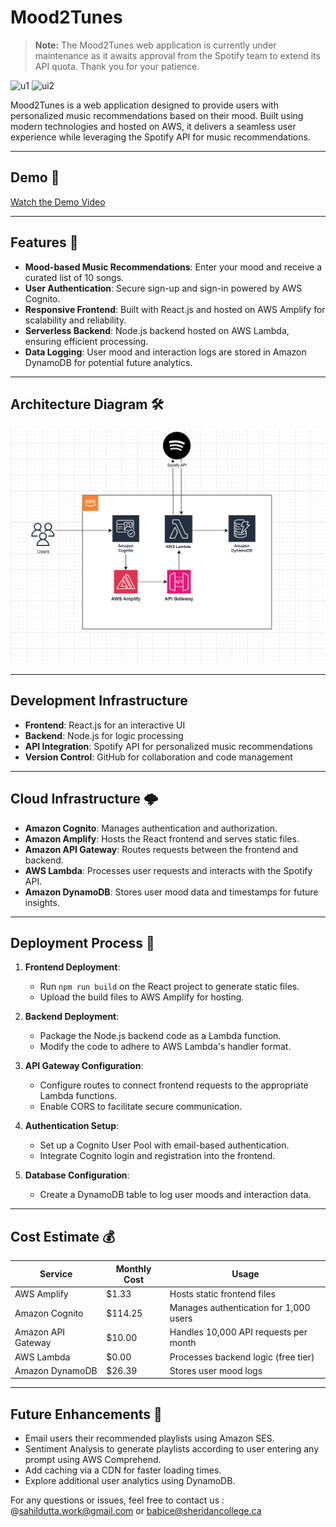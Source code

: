 # Mood2Tunes

> **Note:** The Mood2Tunes web application is currently under maintenance as it awaits approval from the Spotify team to extend its API quota. Thank you for your patience.

![u1](https://github.com/duttasah26/Mood2Tunes/blob/main/mainUI#1.jpg)
![ui2](https://github.com/duttasah26/Mood2Tunes/blob/main/mainUI#2.jpg)

Mood2Tunes is a web application designed to provide users with personalized music recommendations based on their mood. Built using modern technologies and hosted on AWS, it delivers a seamless user experience while leveraging the Spotify API for music recommendations.

---

## Demo 🎥

[Watch the Demo Video](https://www.youtube.com/watch?v=kwZRr_PhnzU)

---

## Features 🎵

- **Mood-based Music Recommendations**: Enter your mood and receive a curated list of 10 songs.
- **User Authentication**: Secure sign-up and sign-in powered by AWS Cognito.
- **Responsive Frontend**: Built with React.js and hosted on AWS Amplify for scalability and reliability.
- **Serverless Backend**: Node.js backend hosted on AWS Lambda, ensuring efficient processing.
- **Data Logging**: User mood and interaction logs are stored in Amazon DynamoDB for potential future analytics.

---

## Architecture Diagram 🛠️

![Architecture Diagram](https://github.com/duttasah26/Mood2Tunes/blob/main/architecture-diagram.png)

---

## Development Infrastructure

- **Frontend**: React.js for an interactive UI
- **Backend**: Node.js for logic processing
- **API Integration**: Spotify API for personalized music recommendations
- **Version Control**: GitHub for collaboration and code management

---

## Cloud Infrastructure 🌩️

- **Amazon Cognito**: Manages authentication and authorization.
- **Amazon Amplify**: Hosts the React frontend and serves static files.
- **Amazon API Gateway**: Routes requests between the frontend and backend.
- **AWS Lambda**: Processes user requests and interacts with the Spotify API.
- **Amazon DynamoDB**: Stores user mood data and timestamps for future insights.

---

## Deployment Process 🚀

1. **Frontend Deployment**:
   - Run `npm run build` on the React project to generate static files.
   - Upload the build files to AWS Amplify for hosting.

2. **Backend Deployment**:
   - Package the Node.js backend code as a Lambda function.
   - Modify the code to adhere to AWS Lambda's handler format.

3. **API Gateway Configuration**:
   - Configure routes to connect frontend requests to the appropriate Lambda functions.
   - Enable CORS to facilitate secure communication.

4. **Authentication Setup**:
   - Set up a Cognito User Pool with email-based authentication.
   - Integrate Cognito login and registration into the frontend.

5. **Database Configuration**:
   - Create a DynamoDB table to log user moods and interaction data.

---

## Cost Estimate 💰

| Service           | Monthly Cost | Usage                                    |
|-------------------|--------------|------------------------------------------|
| AWS Amplify       | $1.33        | Hosts static frontend files             |
| Amazon Cognito    | $114.25      | Manages authentication for 1,000 users |
| Amazon API Gateway| $10.00       | Handles 10,000 API requests per month   |
| AWS Lambda        | $0.00        | Processes backend logic (free tier)     |
| Amazon DynamoDB   | $26.39       | Stores user mood logs                   |

---


## Future Enhancements 🔮

- Email users their recommended playlists using Amazon SES.
- Sentiment Analysis to generate playlists according to user entering any prompt using AWS Comprehend.
- Add caching via a CDN for faster loading times.
- Explore additional user analytics using DynamoDB.

For any questions or issues, feel free to contact us : @sahildutta.work@gmail.com or babice@sheridancollege.ca
